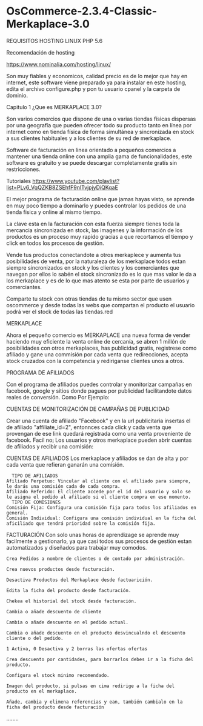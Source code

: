 # OsCommerce-2.3.4-Classic-Merkaplace-3.0

REQUISITOS
HOSTING LINUX 
PHP 5.6

Recomendación de hosting

https://www.nominalia.com/hosting/linux/

Son muy fiables y economicos, calidad precio es de lo mejor que hay en internet, este software viene preparado ya para instalar en este hosting, edita el archivo configure.php y pon tu usuario cpanel y la carpeta de dominio.

Capitulo 1 ¿Que es MERKAPLACE 3.0?

Son varios comercios que dispone de una o varias tiendas físicas dispersas por una geografía que pueden ofrecer todo su producto tanto en línea por internet como en tienda física de forma simultánea y sincronizada en stock a sus clientes habituales y a los clientes de su red de merkaplace.

Software de facturación en linea orientado a pequeños comercios a mantener una tienda online con una amplia gama de funcionalidades, este software es gratuito y se puede descargar completamente gratís sin restricciones.

Tutoriales
https://www.youtube.com/playlist?list=PLv6_VqQZKB8ZSEhfF9nlTvjpjyDiQKqaE

El mejor programa de facturación online que jamas hayas visto, se aprende en muy poco tiempo a dominarlo y puedes controlar los pedidos de una tienda fisica y online al mismo tiempo.

La clave esta en la facturación con esta fuerza siempre tienes toda la mercancia sincronizada en stock, las imagenes y la información de los productos es un proceso muy rapido gracias a que recortamos el tiempo y click en todos los procesos de gestión.

Vende tus productos conectandote a otros merkaplece y aumenta tus posibilidades de venta, por la naturaleza de los merkaplace todos estan siempre sincronizados en stock y los clientes y los comerciantes que navegan por ellos lo sabén el stock sincronizado es lo que mas valor le da a los merkaplace y es de lo que mas atento se esta por parte de usuarios y comerciantes.

Comparte tu stock con otras tiendas de tu mismo sector que usen oscommerce y desde todas las webs que compartan el producto el usuario podrá ver el stock de todas las tiendas.red



MERKAPLACE

Ahora el pequeño comercio es MERKAPLACE una nueva forma de vender haciendo muy eficiente la venta online de cercanía, se abren 1 millón de posibilidades con otros merkaplaces, has publicidad gratis, registrese como afiliado y gane una commisión por cada venta que redirecciones, acepta stock cruzados con la competencia y rediriganse clientes unos a otros.




PROGRAMA DE AFILIADOS

Con el programa de afiliados puedes controlar y monitorizar campañas en facebook, google y sitios donde pagues por publicidad facilitandote datos reales de conversión.
Como Por Ejemplo:

CUENTAS DE MONITORIZACIÓN DE CAMPAÑAS DE PUBLICIDAD

  Crear una cuenta de afiliado "Facebook" y en la url publicitaria insertas el 
  de afiliado "affiliate_id=2", entonnces cada click y cada venta que provengan de ese link quedará registrada como una venta proveniente de facebook. Facil no¡
  Los usuarios y otros merkaplace pueden abrir cuentas de afiliados y recibir una comisión:
  
CUENTAS DE AFILIADOS
  Los merkaplace y afiliados se dan de alta y por cada venta que refieran ganarán una comisión.
  
      TIPO DE AFILIADOS
    Afiliado Perpetuo: Vincular al cliente con el afiliado para siempre, le darás una comisión cada de cada compra.
    Afiliado Referido: El cliente accede por el id del usuario y solo se le asigna el pedido al afiliado si el cliente compra en ese momento.
      TIPO DE COMISIONES
    Comisión Fija: Configura una comisión fija para todos los afiliados en general.
    Comisión Individual: Configura una comisión individual en la ficha del aficiliado que tendrá prioridad sobre la comisión fija.
    

FACTURACIÓN
Con solo unas horas de aprendizage se aprende muy facilmente a gestionarlo, ya que casi todos sus procesos de gestión estan automatizados y diseñados para trabajar muy comodos.

    Crea Pedidos a nombre de clientes o de contado por administración.

    Crea nuevos productos desde facturación.
    
    Desactiva Productos del Merkaplace desde factuarición.
    
    Edita la ficha del producto desde facturación.
    
    Chekea el historial del stock desde facturación.
    
    Cambia o añade descuento de cliente 
    
    Cambia o añade descuento en el pedido actual.
    
    Cambia o añade descuento en el producto desvincualndo el descuento cliente o del pedido.
    
    1 Activa, 0 Desactiva y 2 borras las ofertas ofertas
    
    Crea descuento por cantidades, para borrarlos debes ir a la ficha del producto.
    
    Configura el stock minimo recomendado.
    
    Imagen del producto, si pulsas en cima redirige a la ficha del producto en el merkaplace.
    
    Añade, cambia y elimena referencias y ean, también cambialo en la ficha del producto desde facturación 
    
    



........
